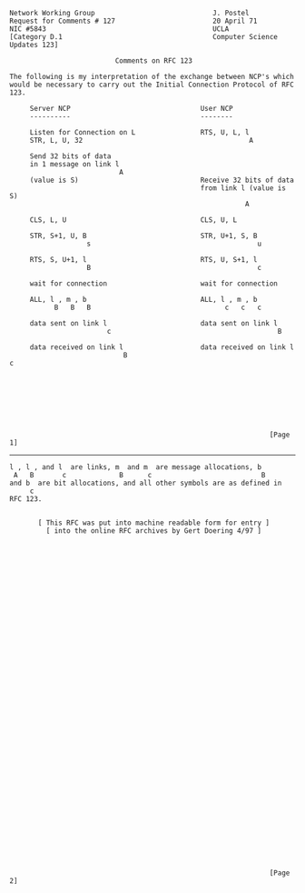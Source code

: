     Network Working Group                             J. Postel
    Request for Comments # 127                        20 April 71
    NIC #5843                                         UCLA
    [Category D.1                                     Computer Science
    Updates 123]

                              Comments on RFC 123

    The following is my interpretation of the exchange between NCP's which
    would be necessary to carry out the Initial Connection Protocol of RFC
    123.

         Server NCP                                User NCP
         ----------                                --------

         Listen for Connection on L                RTS, U, L, l
         STR, L, U, 32                                         A

         Send 32 bits of data
         in 1 message on link l
                               A
         (value is S)                              Receive 32 bits of data
                                                   from link l (value is S)
                                                              A

         CLS, L, U                                 CLS, U, L

         STR, S+1, U, B                            STR, U+1, S, B
                       s                                         u

         RTS, S, U+1, l                            RTS, U, S+1, l
                       B                                         c

         wait for connection                       wait for connection

         ALL, l , m , b                            ALL, l , m , b
               B   B   B                                 c   c   c

         data sent on link l                       data sent on link l
                            c                                         B

         data received on link l                   data received on link l
                                B                                         c








                                                                    [Page 1]

------------------------------------------------------------------------

``` newpage
l , l , and l  are links, m  and m  are message allocations, b
 A   B       c             B      c                           B
and b  are bit allocations, and all other symbols are as defined in
     c
RFC 123.


       [ This RFC was put into machine readable form for entry ]
         [ into the online RFC archives by Gert Doering 4/97 ]










































                                                                [Page 2]
```
